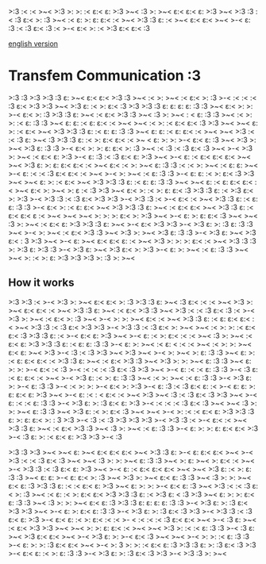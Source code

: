 \>:3 :< :< >\~< >:3 >: >: :< ε:< ε: >:3 >\~< :3 >: >\~< ε:< ε:< ε: >:3 >\~< >:3 :3 :< :3 ε:< >: :3 >\~< :< ε: >: ε: ε:< :< >\~< >:3 :3 ε: :< >\~< ε:< ε:< >\~< >-< ε: :3 :< :3 ε:< :3 :< >-< ε:< >: :< >:3 ε:< ε:< :3

[english version](README_EN.md)

# Transfem Communication :3

\>:3 :3 >:3 >:3 :3 ε: >\~< ε:< ε:< >:3 :3 >\~< :< >: >\~< :< ε:< >: :3 >-< :< :< :< :3 ε:< >:3 >:3 >\~< >:3 ε: :< >: ε:< :3 >:3 >:3 :3 ε: ε: ε: ε: :3 :3 >\~< ε:< >: >: >-< ε:< >: :3 >:3 :3 ε: >\~< :< ε:< >:3 :3 >\~< :3 >: >\~< :
< ε: :3 :3 >\~< :< >: >: :< ε: :3 :3 >\~< ε: ε: :< ε: ε:< :< >\~< >\~< :< >: :< ε:< ε:< :3 >:3 >\~< >\~< ε: >: :< ε:< >\~< >:3 >:3 :3 ε: :< ε: ε: :3 :3 >\~< ε: ε: :< ε: ε:< :< >\~< >\~< >:3 :< :< :3 ε: >\~< :3 >:3 :3 ε: :< >: ε:< ε:< :< >\~
< ε: >: >: >-< ε:< ε: :3 >\~< >:3 >: >\~< >:3 ε: :3 :3 >-< ε:< >: >: ε: ε:< >: :3 >\~< :< :3 :< :3 ε:< :3 >\~< >-< >:3 >: >\~< :< ε:< ε: >:3 >-< ε: :3 :< :3 ε:< ε: >:3 >\~< >-< ε: :< ε:< ε:< ε:< >\~< >\~< >:3 ε: >: ε: ε:< ε:< :< >\~< ε:<
:< >: >\~< ε: :3 :3 :< :< >: >\~< :< ε: ε: >\~< >-< ε: :< :< :3 ε:< ε:< :< >\~< >-< >: >\~< :< ε: :3 :3 >-< ε: ε: :< >: ε:< :3 >:3 >\~< >\~< ε: >: :< ε:< >\~< >:3 >:3 :3 ε: :< ε: ε: :3 :3 >\~< >\~< ε: :< ε: ε:< ε:< :< >\~< ε:< >: >\~< >: ε
:< :3 >:3 >\~< ε:< >: :< >: ε: ε:< :3 >:3 :3 ε: :< >:3 ε:< >: >:3 >-< >:3 :3 :< :3 ε:< >:3 >:3 >-< >:3 :3 :< >-< ε:< :< >\~< >:3 :3 ε: :< ε: ε: :3 :3 >-< ε:< >: :< ε: ε:< >\~< >:3 >:3 :3 ε: >\~< :< ε:< ε:< >\~< >:3 :3 ε: :< ε:< ε:< ε
:< >\~< >\~< >\~< >: >: >: ε:< >: >:3 >\~< >-< ε: >: ε: ε:< :3 >\~< >\~< :3 >: >\~< :< ε:< ε: >:3 >:3 :3 ε: >\~< >-< ε:< >:3 >:3 >-< >:3 ε: >: :3 ε: :3 :3 >\~< >-< >: >\~< :< ε:< >:3 :3 >\~< >:3 >: >\~< >:3 ε: :3 :3 >-< >:3 ε: >\~< >:3 ε:< :
3 >:3 >\~< >-< ε: >\~< ε:< ε:< ε: :< >\~< >:3 >: >: >: ε:< :< >\~< >:3 :3 :3 >: >:3 ε: >:3 :3 >-< >:3 ε: >\~< >:3 ε:< >: >:3 >-< ε: >: >\~< :< ε: :3 :3 >\~< >\~< >: :< >: ε: >:3 >:3 >:3 >: :3 >: >\~<

## How it works

\>:3 >:3 :< >-< >:3 >: >\~< ε:< ε:< >: :3 >:3 :3 ε: >\~< :3 ε:< :< :< >\~< >:3 >: >\~< ε:< ε:< :< >\~< >:3 :3 ε: >\~< :< ε:< >:3 :3 >\~< >:3 :< :< :3 ε:< :3 :< >-< >:3 >: >\~< :< ε:< >: :3 >\~< >-< >: >: >\~< ε:< :< >\~< >:3 :3 ε:
:< ε: ε:< ε:< :< >\~< >:3 :3 :< :3 ε:< >:3 >:3 >-< >:3 :3 :< :3 ε:< >: >\~< >\~< :< >: >: :< ε:< ε:< :3 >:3 :3 ε: :< >-< ε:< ε: >:3 >\~< >-< ε: :< >: ε:< :< :< >\~< :3 >: >\~< :< ε:< ε: >:3 >:3 :3 ε: :< ε: ε: :3 :3 >-< ε: >: >\~< :< ε:
< :< :< >\~< :< >: >: >\~< ε:< ε: >\~< >:3 >-< :3 :< :3 >:3 >\~< >:3 >\~< >-< >: >\~< >: ε: :3 :3 >\~< ε: >: :< ε: ε:< ε:< :< >:3 :3 ε: >\~< :< ε:< >:3 :3 >\~< >:3 >: >: >\~< ε: :3 :3 >\~< ε: >: >: >-< ε:< :< :3 >-< :< :< :< :3 ε:< :3 >:3
\>\~< >-< ε: :< :< ε: :3 :3 >-< :3 ε: :< ε: ε:< :< >\~< >-< >:3 ε: :< >: ε: :3 :3 >\~< :< >: >\~< :< ε: :3 :3 >-< >:3 ε: >: >-< ε: :3 :3 >-< :< >: >: >-< ε:< >: >:3 >-< ε: :3 :< :3 ε:< ε: :< >-< ε: ε: >: ε: ε:< ε: >:3 >\~< >-< ε: :< :
< ε:< :< >\~< >:3 >\~< :3 :< :3 ε:< :3 >:3 >\~< >-< ε: :< :< ε: :3 :3 >-< >:3 ε: >: :3 ε:< ε: >:3 >-< :< :< :< :3 ε:< :3 >\~< >\~< :3 >: >: >\~< ε: :3 :3 >\~< >:3 ε: :< >: ε:< :3 >\~< >\~< >-< >: :< :< ε:< ε: >:3 >:3 :3 ε: >: ε: ε:< >: :
3 >:3 >-< :3 :< :3 >:3 >:3 >:3 >-< >:3 :3 :< >-< ε:< :< >\~< >:3 :3 ε: >\~< :< ε:< >:3 :3 >\~< :3 >: >\~< :< ε: :3 :3 >-< ε: >: >: ε: ε:< ε:< >:3 >-< :3 ε: >: :< ε:< ε: >:3 >:3 >-< :3

\>:3 :3 >:3 >\~< >\~< ε: >\~< ε:< ε:< ε:< >\~< >:3 :3 ε: >-< ε: ε:< ε:< >\~< >-< >:3 :< :< :3 ε:< :3 >\~< >\~< :3 >: >: >\~< ε: :3 :3 >\~< >: ε: >\~< >: ε:< :< >\~< >-< >:3 :3 :< :3 ε:< ε: >:3 >\~< >-< ε: :< ε:< ε:< ε:< >\~< >\~< >:3
ε: :< >: ε: :3 :3 >\~< ε: ε: >-< ε: ε:< >: :3 >\~< >:3 >: >\~< ε:< ε: :3 :3 >\~< :3 >: >: >\~< ε:< ε: :3 >:3 :3 ε: :< :< ε:< ε: >:3 >\~< ε: >: >: >-< ε:< ε: :3 >\~< >:3 :< :< :3 ε:< >: :3 >\~< :< ε: :< >: ε:< ε:< >:3 >:3 :3 ε: :< >:3 ε:
< :3 >:3 >\~< ε: >: >: ε:< ε: :3 :3 >\~< :3 >: >: >\~< ε:< ε: :3 >:3 :3 ε: ε: ε: ε: :3 :3 >-< >:3 ε: >: :3 ε:< >:3 >:3 >\~< >-< ε: >: ε:< ε: :3 :3 >-< >:3 ε: >: :3 ε:< :3 >:3 >-< >:3 :3 :< :3 ε:< ε: >:3 >-< ε:< ε: :< >: ε:< :< :< >-
< :< :< :< :3 ε:< ε:< >\~< >-< :3 ε: >\~< :< ε:< >:3 >:3 >\~< >\~< >: >: ε: ε:< :< >\~< >\~< >:3 >: :< :< ε: :3 :3 >-< :3 ε: >\~< >:3 ε:< ε:< >\~< >-< >:3 ε: >: >-< ε:< :3 >\~< >\~< >-< >: >: :< ε: :3 :3 >-< ε: >: >: :3 ε:< ε:< >\~< >-< >:
3 >: >: :< ε:< ε: :3 >:3 :3 ε: >: :3 ε:< :3 >:3 >-< ε:< ε: :< >: ε: :3 :3 >-< >:3 ε: >: :3 ε:< :3 >:3 >-< >:3 :3 >: >\~<
